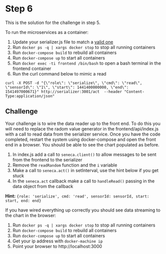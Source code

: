 # Step 6

This is the solution for the challenge in step 5.

To run the microservices as a container:

1. Update your serializer.js file to match a [valid one][]
2. Run `docker ps -q | xargs docker stop` to stop all running containers
3. Run `docker-compose build` to rebuild all containers
4. Run `docker-compose up` to start all containers
5. Run `docker exec -ti frontend /bin/bash` to open a bash terminal in the frontend container
4. Run the curl command below to mimic a read

```
curl -X POST -d "{\"role\": \"serialize\", \"cmd\": \"read\", \"sensorId\": \"1\", \"start\": 1441400000000, \"end\": 1541497000671}" http://serializer:3001/act  --header "Content-Type:application/json"
```

## Challenge

Your challenge is to wire the data reader up to the front end. To do this you will need to replace the radom value
generator in the frontend/api/index.js with a call to read data from the serializer service. Once you have the code
completed, restart the system using docker-compose and open the front end in a browser. You should be able to see
the chart populated as before.

1. In index.js add a call to `seneca.client()` to allow messages to be sent from the frontend to the serializer
2. Remove the `readRandom` function and the `i` variable
3. Make a call to `seneca.act()` in setInterval, use the hint below if you get stuck
4. In the `seneca.act` callback make a call to `handleRead()` passing in the data object from the callback

__Hint:__ `{role: 'serialize', cmd: 'read', sensorId: sensorId, start: start, end: end}`

If you have wired everything up correctly you should see data streaming to the chart in the browser:

1. Run `docker ps -q | xargs docker stop` to stop all running containers
2. Run `docker-compose build` to rebuild all containers
3. Run `docker-compose up` to start all containers
4. Get your ip address with `docker-machine ip`
5. Point your browser to http://localhost:3000

[valid one]: ./services/serializer/serializer.js

